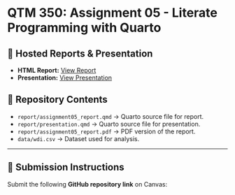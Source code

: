 # QTM 350: Assignment 05 - Literate Programming with Quarto

## 📄 Hosted Reports & Presentation

- **HTML Report:** [View Report](https://daisycossiogarcia.github.io/assignment5/report/assignment05_report.html)
- **Presentation:** [View Presentation](https://daisycossiogarcia.github.io/assignment5/report/presentation.html)


## 📂 Repository Contents
- `report/assignment05_report.qmd` → Quarto source file for report.
- `report/presentation.qmd` → Quarto source file for presentation.
- `report/assignment05_report.pdf` → PDF version of the report.
- `data/wdi.csv` → Dataset used for analysis.

---

## 🚀 **Submission Instructions**
Submit the following **GitHub repository link** on Canvas:
